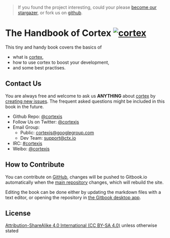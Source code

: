 > If you found the project interesting, could your please [become our stargazer](https://github.com/cortexjs/cortex/stargazers), or fork us on [github](https://github.com/cortexjs/cortex).



# The Handbook of Cortex [![cortex](https://raw.githubusercontent.com/cortexjs/the-handbook-of-cortex/master/images/github.png)](https://github.com/cortexjs/cortex/stargazers)

This tiny and handy book covers the basics of
- what is [cortex](https://github.com/cortexjs/cortex),
- how to use cortex to boost your development,
- and some best practises.

## Contact Us

You are always free and welcome to ask us **ANYTHING** about [cortex](https://github.com/cortexjs/cortex) by [creating new issues](https://github.com/cortexjs/cortex/issues). The frequent asked questions might be included in this book in the future.

- Github Repo: [@cortexjs](https://github.com/cortexjs/cortex)
- Follow Us on Twitter: [@cortexjs](https://twitter.com/cortexjs)
- Email Group:
  - Public: [cortexjs@googlegroup.com](cortexjs@googlegroups.com)
  - Dev Team: [support@ctx.io](support@ctx.io)
- IRC: [#cortexjs](http://webchat.freenode.net/?channels=cortexjs)
- Weibo: [@cortexjs](http://weibo.com/cortexjs)

## How to Contribute

You can contribute on  [GitHub](https://github.com/cortexjs/the-handbook-of-cortex), changes will be pushed to Gitbook.io automatically when the [main repository](https://github.com/cortexjs/the-handbook-of-cortex) changes, which will rebuild the site.

Editing the book can be done either by updating the markdown files with a text editor, or opening the repository in [the Gitbook desktop app](https://github.com/GitbookIO/editor/blob/master/README.md).

## License

[Attribution-ShareAlike 4.0 International (CC BY-SA 4.0)](http://creativecommons.org/licenses/by-sa/4.0/) unless otherwise stated
